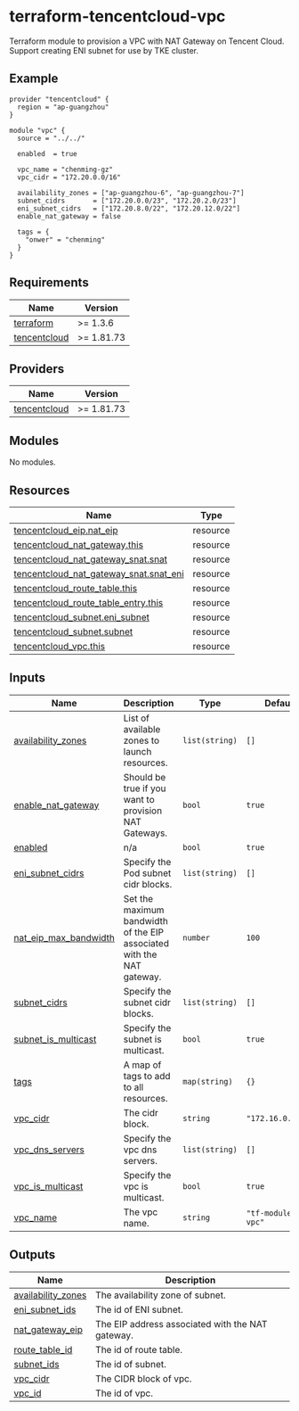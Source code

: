 # terraform-tencentcloud-vpc

Terraform module to provision a VPC with NAT Gateway on Tencent Cloud. Support creating ENI subnet for use by TKE cluster.

## Example

```hcl
provider "tencentcloud" {
  region = "ap-guangzhou"
}

module "vpc" {
  source = "../../"

  enabled  = true

  vpc_name = "chenming-gz"
  vpc_cidr = "172.20.0.0/16"

  availability_zones = ["ap-guangzhou-6", "ap-guangzhou-7"]
  subnet_cidrs       = ["172.20.0.0/23", "172.20.2.0/23"]
  eni_subnet_cidrs   = ["172.20.8.0/22", "172.20.12.0/22"]
  enable_nat_gateway = false

  tags = {
    "onwer" = "chenming"
  }
}
```

<!-- BEGIN_TF_DOCS -->
## Requirements

| Name | Version |
|------|---------|
| <a name="requirement_terraform"></a> [terraform](#requirement\_terraform) | >= 1.3.6 |
| <a name="requirement_tencentcloud"></a> [tencentcloud](#requirement\_tencentcloud) | >= 1.81.73 |

## Providers

| Name | Version |
|------|---------|
| <a name="provider_tencentcloud"></a> [tencentcloud](#provider\_tencentcloud) | >= 1.81.73 |

## Modules

No modules.

## Resources

| Name | Type |
|------|------|
| [tencentcloud_eip.nat_eip](https://registry.terraform.io/providers/tencentcloudstack/tencentcloud/latest/docs/resources/eip) | resource |
| [tencentcloud_nat_gateway.this](https://registry.terraform.io/providers/tencentcloudstack/tencentcloud/latest/docs/resources/nat_gateway) | resource |
| [tencentcloud_nat_gateway_snat.snat](https://registry.terraform.io/providers/tencentcloudstack/tencentcloud/latest/docs/resources/nat_gateway_snat) | resource |
| [tencentcloud_nat_gateway_snat.snat_eni](https://registry.terraform.io/providers/tencentcloudstack/tencentcloud/latest/docs/resources/nat_gateway_snat) | resource |
| [tencentcloud_route_table.this](https://registry.terraform.io/providers/tencentcloudstack/tencentcloud/latest/docs/resources/route_table) | resource |
| [tencentcloud_route_table_entry.this](https://registry.terraform.io/providers/tencentcloudstack/tencentcloud/latest/docs/resources/route_table_entry) | resource |
| [tencentcloud_subnet.eni_subnet](https://registry.terraform.io/providers/tencentcloudstack/tencentcloud/latest/docs/resources/subnet) | resource |
| [tencentcloud_subnet.subnet](https://registry.terraform.io/providers/tencentcloudstack/tencentcloud/latest/docs/resources/subnet) | resource |
| [tencentcloud_vpc.this](https://registry.terraform.io/providers/tencentcloudstack/tencentcloud/latest/docs/resources/vpc) | resource |

## Inputs

| Name | Description | Type | Default | Required |
|------|-------------|------|---------|:--------:|
| <a name="input_availability_zones"></a> [availability\_zones](#input\_availability\_zones) | List of available zones to launch resources. | `list(string)` | `[]` | no |
| <a name="input_enable_nat_gateway"></a> [enable\_nat\_gateway](#input\_enable\_nat\_gateway) | Should be true if you want to provision NAT Gateways. | `bool` | `true` | no |
| <a name="input_enabled"></a> [enabled](#input\_enabled) | n/a | `bool` | `true` | no |
| <a name="input_eni_subnet_cidrs"></a> [eni\_subnet\_cidrs](#input\_eni\_subnet\_cidrs) | Specify the Pod subnet cidr blocks. | `list(string)` | `[]` | no |
| <a name="input_nat_eip_max_bandwidth"></a> [nat\_eip\_max\_bandwidth](#input\_nat\_eip\_max\_bandwidth) | Set the maximum bandwidth of the EIP associated with the NAT gateway. | `number` | `100` | no |
| <a name="input_subnet_cidrs"></a> [subnet\_cidrs](#input\_subnet\_cidrs) | Specify the subnet cidr blocks. | `list(string)` | `[]` | no |
| <a name="input_subnet_is_multicast"></a> [subnet\_is\_multicast](#input\_subnet\_is\_multicast) | Specify the subnet is multicast. | `bool` | `true` | no |
| <a name="input_tags"></a> [tags](#input\_tags) | A map of tags to add to all resources. | `map(string)` | `{}` | no |
| <a name="input_vpc_cidr"></a> [vpc\_cidr](#input\_vpc\_cidr) | The cidr block. | `string` | `"172.16.0.0/16"` | no |
| <a name="input_vpc_dns_servers"></a> [vpc\_dns\_servers](#input\_vpc\_dns\_servers) | Specify the vpc dns servers. | `list(string)` | `[]` | no |
| <a name="input_vpc_is_multicast"></a> [vpc\_is\_multicast](#input\_vpc\_is\_multicast) | Specify the vpc is multicast. | `bool` | `true` | no |
| <a name="input_vpc_name"></a> [vpc\_name](#input\_vpc\_name) | The vpc name. | `string` | `"tf-modules-vpc"` | no |

## Outputs

| Name | Description |
|------|-------------|
| <a name="output_availability_zones"></a> [availability\_zones](#output\_availability\_zones) | The availability zone of subnet. |
| <a name="output_eni_subnet_ids"></a> [eni\_subnet\_ids](#output\_eni\_subnet\_ids) | The id of ENI subnet. |
| <a name="output_nat_gateway_eip"></a> [nat\_gateway\_eip](#output\_nat\_gateway\_eip) | The EIP address associated with the NAT gateway. |
| <a name="output_route_table_id"></a> [route\_table\_id](#output\_route\_table\_id) | The id of route table. |
| <a name="output_subnet_ids"></a> [subnet\_ids](#output\_subnet\_ids) | The id of subnet. |
| <a name="output_vpc_cidr"></a> [vpc\_cidr](#output\_vpc\_cidr) | The CIDR block of vpc. |
| <a name="output_vpc_id"></a> [vpc\_id](#output\_vpc\_id) | The id of vpc. |
<!-- END_TF_DOCS -->